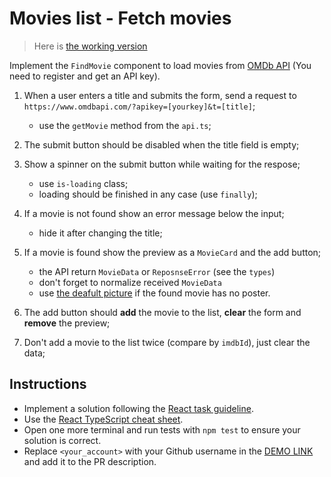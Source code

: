 # Movies list - Fetch movies

> Here is [the working version](https://mate-academy.github.io/react_movies-list-fetch-movies/)

Implement the `FindMovie` component to load movies from [OMDb API](http://www.omdbapi.com/) (You need to register and get an API key).

1. When a user enters a title and submits the form, send a request to `https://www.omdbapi.com/?apikey=[yourkey]&t=[title]`;

    - use the `getMovie` method from the `api.ts`;
1. The submit button should be disabled when the title field is empty;
1. Show a spinner on the submit button while waiting for the respose;
    - use `is-loading` class;
    - loading should be finished in any case (use `finally`);
1. If a movie is not found show an error message below the input;
    - hide it after changing the title;
1. If a movie is found show the preview as a `MovieCard` and the add button;
    - the API return `MovieData` or `ReposnseError` (see the `types`)
    - don't forget to normalize received `MovieData`
    - use [the deafult picture](https://via.placeholder.com/360x270.png?text=no%20preview) if the found movie has no poster.
1. The add button should **add** the movie to the list, **clear** the form and **remove** the preview;
1. Don't add a movie to the list twice (compare by `imdbId`), just clear the data;

## Instructions

- Implement a solution following the [React task guideline](https://github.com/mate-academy/react_task-guideline#react-tasks-guideline).
- Use the [React TypeScript cheat sheet](https://mate-academy.github.io/fe-program/js/extra/react-typescript).
- Open one more terminal and run tests with `npm test` to ensure your solution is correct.
- Replace `<your_account>` with your Github username in the [DEMO LINK](https://LiliiaDanylenko.github.io/react_movies-list-fetch-movies/) and add it to the PR description.

